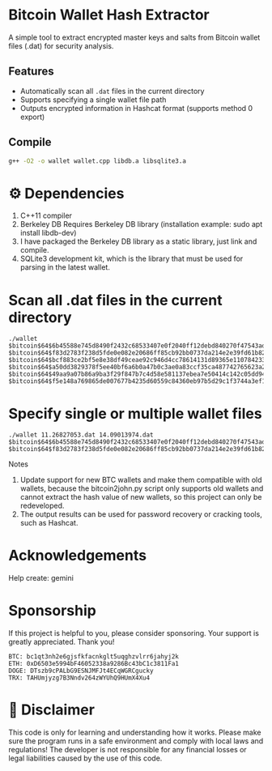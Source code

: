 # Bitcoin Wallet Hash Extractor

A simple tool to extract encrypted master keys and salts from Bitcoin wallet files (.dat) for security analysis.

## Features
- Automatically scan all `.dat` files in the current directory
- Supports specifying a single wallet file path
- Outputs encrypted information in Hashcat format (supports method 0 export)

## Compile
```bash
g++ -O2 -o wallet wallet.cpp libdb.a libsqlite3.a
```
# ⚙️ Dependencies

1. C++11 compiler
2. Berkeley DB
Requires Berkeley DB library (installation example: sudo apt install libdb-dev)
3. I have packaged the Berkeley DB library as a static library, just link and compile.
4. SQLite3 development kit, which is the library that must be used for parsing in the latest wallet.

# Scan all .dat files in the current directory
```
./wallet
$bitcoin$64$6b45588e745d8490f2432c68533407e0f2040ff12debd840270f47543ad47c16$16$0af493ab2796f208$99974$2$00$2$00
$bitcoin$64$f83d2783f238d5fde0e082e20686ff85cb92bb0737da214e2e39fd61b828bf6c$16$adfbb9cfa83e9cf6$135318$2$00$2$00
$bitcoin$64$bcf883ce2bf5e8e38df49ceae92c946d4cc78614131d89365e11078423350bf7$16$8bbb805fa36b918e$63241$2$00$2$00
$bitcoin$64$a50dd3829378f5ee40bf6a6b0a47b0c3ae0a83ccf35ca487742765623a2df714$16$2236f42204c91a50$129704$2$00$2$00
$bitcoin$64$49aa9a07b86a9ba3f29f847b7c4d58e581137ebea7e50414c142c05dd942ac28$16$ea58017c72d4a60f$19929$2$00$2$00
$bitcoin$64$f5e148a769865de007677b4235d60559c84360eb97b5d29c1f3744a3ef1992a5$16$ebd71877389b36c4$118376$2$00$2$00

```
# Specify single or multiple wallet files
```
./wallet 11.26827053.dat 14.09013974.dat
$bitcoin$64$6b45588e745d8490f2432c68533407e0f2040ff12debd840270f47543ad47c16$16$0af493ab2796f208$99974$2$00$2$00
$bitcoin$64$f83d2783f238d5fde0e082e20686ff85cb92bb0737da214e2e39fd61b828bf6c$16$adfbb9cfa83e9cf6$135318$2$00$2$00
```

Notes
1. Update support for new BTC wallets and make them compatible with old wallets, because the bitcoin2john.py script only supports old wallets and cannot extract the hash value of new wallets, so this project can only be redeveloped.
2. The output results can be used for password recovery or cracking tools, such as Hashcat.

# Acknowledgements

Help create: gemini

# Sponsorship
If this project is helpful to you, please consider sponsoring. Your support is greatly appreciated. Thank you!
```
BTC: bc1qt3nh2e6gjsfkfacnkglt5uqghzvlrr6jahyj2k
ETH: 0xD6503e5994bF46052338a9286Bc43bC1c3811Fa1
DOGE: DTszb9cPALbG9ESNJMFJt4ECqWGRCgucky
TRX: TAHUmjyzg7B3Nndv264zWYUhQ9HUmX4Xu4
```
# 📜 Disclaimer
This code is only for learning and understanding how it works.
Please make sure the program runs in a safe environment and comply with local laws and regulations!
The developer is not responsible for any financial losses or legal liabilities caused by the use of this code.
